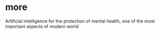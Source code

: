 # more
Artificial intelligence for the protection of mental health, one of the most important aspects of modern world
